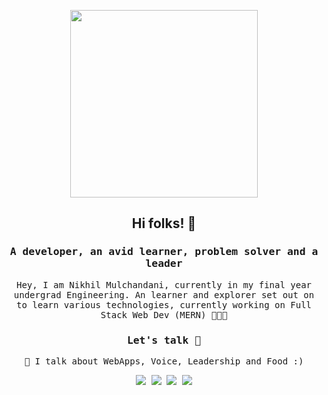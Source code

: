 <p align="center">
  <img src="https://miro.medium.com/max/1360/1*IRGHmiGsa16stedQvIaZfw.gif" width="300px"></p>

 

</p>
<p align="center"><h2 align="center"> Hi folks! 👋 </h2></center>
<samp><h3 align="center">A developer, an avid learner, problem solver and a leader</h3></samp>
<samp><p align="center">Hey, I am <samp> Nikhil Mulchandani</samp>, currently in my final year undergrad Engineering. An learner and explorer set out on to learn various technologies, currently working on Full Stack Web Dev (MERN) 👨🏻‍💻 </p>
<h3 align="center">Let's talk 🤝</h4> 
<p align="center"><samp >💬 I talk about WebApps, Voice, Leadership and Food :)</samp></p>
<p align="center">
<a href="https://twitter.com/iamnikhil98"><img src="https://img.shields.io/badge/twitter-%231DA1F2.svg?&style=for-the-badge&logo=twitter&logoColor=white" /></a> <a href="https://www.instagram.com/heyalexaitsnikhil_/"><img src = "https://img.shields.io/badge/instagram-%23E4405F.svg?&style=for-the-badge&logo=instagram&logoColor=white"></a> <a href="https://www.linkedin.com/in/mnikhil19/"><img src="https://img.shields.io/badge/linkedin-0e76a8.svg?&style=for-the-badge&logo=linkedin&logoColor=white&?color=blue"/></a> <a href="https://nikhilm19.tech"><img src="https://img.shields.io/website?color=Green&label=Portfolio%20&logo=nikhil&logoColor=Red&style=for-the-badge&up_color=blue&up_message=Check%20here%21&url=https%3A%2F%2Fnikhilm19.tech"/></a>
  </p>
  
</samp>
